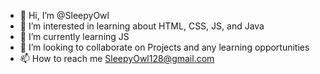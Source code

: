 - 👋 Hi, I’m @SleepyOwl
- 👀 I’m interested in learning about HTML, CSS, JS, and Java
- 🌱 I’m currently learning JS
- 💞️ I’m looking to collaborate on Projects and any learning opportunities 
- 📫 How to reach me SleepyOwl128@gmail.com

<!---
SleepyOwl127/SleepyOwl127 is a ✨ special ✨ repository because its `README.md` (this file) appears on your GitHub profile.
You can click the Preview link to take a look at your changes.
--->
